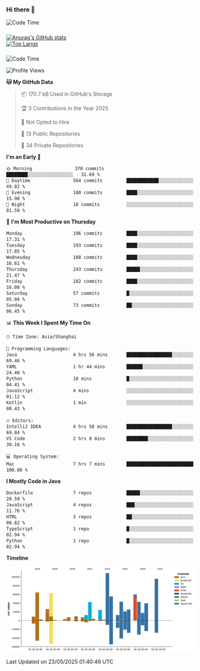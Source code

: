 ### Hi there 👋 

![Code Time](https://img.shields.io/endpoint?style=flat&url=https://codetime-api.datreks.com/badge/1061?logoColor=white%26project=%26recentMS=0%26showProject=false)

<!--
**Muyiafan/Muyiafan** is a ✨ _special_ ✨ repository because its `README.md` (this file) appears on your GitHub profile.

Here are some ideas to get you started:

- 🔭 I’m currently working on ...
- 🌱 I’m currently learning ...
- 👯 I’m looking to collaborate on ...
- 🤔 I’m looking for help with ...
- 💬 Ask me about ...
- 📫 How to reach me: ...
- 😄 Pronouns: ...
- ⚡ Fun fact: ...
-->

### 

[![Anurag's GitHub stats](https://github-readme-stats.vercel.app/api?username=Muyiafan)](https://github.com/anuraghazra/github-readme-stats)
<br>
[![Top Langs](https://github-readme-stats.vercel.app/api/top-langs/?username=Muyiafan)](https://github.com/anuraghazra/github-readme-stats)

### 

<!--START_SECTION:waka-->
![Code Time](http://img.shields.io/badge/Code%20Time-6%2C772%20hrs%2030%20mins-blue)

![Profile Views](http://img.shields.io/badge/Profile%20Views-0-blue)

**🐱 My GitHub Data** 

> 📦 170.7 kB Used in GitHub's Storage 
 > 
> 🏆 3 Contributions in the Year 2025
 > 
> 🚫 Not Opted to Hire
 > 
> 📜 13 Public Repositories 
 > 
> 🔑 34 Private Repositories 
 > 
**I'm an Early 🐤** 

```text
🌞 Morning                370 commits         ████████░░░░░░░░░░░░░░░░░   32.69 % 
🌆 Daytime                564 commits         ████████████░░░░░░░░░░░░░   49.82 % 
🌃 Evening                180 commits         ████░░░░░░░░░░░░░░░░░░░░░   15.90 % 
🌙 Night                  18 commits          ░░░░░░░░░░░░░░░░░░░░░░░░░   01.59 % 
```
📅 **I'm Most Productive on Thursday** 

```text
Monday                   196 commits         ████░░░░░░░░░░░░░░░░░░░░░   17.31 % 
Tuesday                  193 commits         ████░░░░░░░░░░░░░░░░░░░░░   17.05 % 
Wednesday                188 commits         ████░░░░░░░░░░░░░░░░░░░░░   16.61 % 
Thursday                 243 commits         █████░░░░░░░░░░░░░░░░░░░░   21.47 % 
Friday                   182 commits         ████░░░░░░░░░░░░░░░░░░░░░   16.08 % 
Saturday                 57 commits          █░░░░░░░░░░░░░░░░░░░░░░░░   05.04 % 
Sunday                   73 commits          ██░░░░░░░░░░░░░░░░░░░░░░░   06.45 % 
```


📊 **This Week I Spent My Time On** 

```text
🕑︎ Time Zone: Asia/Shanghai

💬 Programming Languages: 
Java                     4 hrs 56 mins       █████████████████░░░░░░░░   69.46 % 
YAML                     1 hr 44 mins        ██████░░░░░░░░░░░░░░░░░░░   24.40 % 
Python                   18 mins             █░░░░░░░░░░░░░░░░░░░░░░░░   04.41 % 
JavaScript               4 mins              ░░░░░░░░░░░░░░░░░░░░░░░░░   01.12 % 
Kotlin                   1 min               ░░░░░░░░░░░░░░░░░░░░░░░░░   00.43 % 

🔥 Editors: 
IntelliJ IDEA            4 hrs 58 mins       █████████████████░░░░░░░░   69.84 % 
VS Code                  2 hrs 8 mins        ████████░░░░░░░░░░░░░░░░░   30.16 % 

💻 Operating System: 
Mac                      7 hrs 7 mins        █████████████████████████   100.00 % 
```

**I Mostly Code in Java** 

```text
Dockerfile               7 repos             █████░░░░░░░░░░░░░░░░░░░░   20.59 % 
JavaScript               4 repos             ███░░░░░░░░░░░░░░░░░░░░░░   11.76 % 
HTML                     3 repos             ██░░░░░░░░░░░░░░░░░░░░░░░   08.82 % 
TypeScript               1 repo              █░░░░░░░░░░░░░░░░░░░░░░░░   02.94 % 
Python                   1 repo              █░░░░░░░░░░░░░░░░░░░░░░░░   02.94 % 
```



**Timeline**

![Lines of Code chart](https://raw.githubusercontent.com/Muyiafan/Muyiafan/main/assets/bar_graph.png)


 Last Updated on 23/05/2025 01:40:46 UTC
<!--END_SECTION:waka-->
